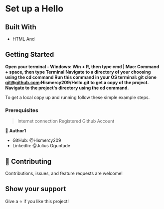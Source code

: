 

# Set up a Hello

## Built With

- HTML And 

## Getting Started

**Open your terminal - Windows: Win + R, then type cmd | Mac: Command + space, then type Terminal
Navigate to a directory of your choosing using the cd command
Run this command in your OS terminal: git clone git@github.com:Hismercy209/Hello.git to get a copy of the project.
Navigate to the project's directory using the cd command.**

To get a local copy up and running follow these simple example steps.

### Prerequisites
> Internet connection
> Registered Github Account

👤 **Author1**

- GitHub: @Hismercy209
- LinkedIn: @Julius Oguntade 


## 🤝 Contributing

Contributions, issues, and feature requests are welcome!

## Show your support

Give a ⭐️ if you like this project!
